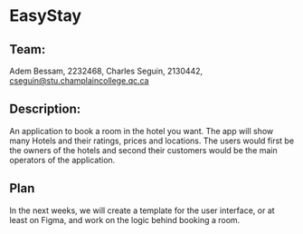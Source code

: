 # EasyStay

## Team: 

Adem Bessam, 2232468, 
Charles Seguin, 2130442, cseguin@stu.champlaincollege.qc.ca

## Description:

An application to book a room in the hotel you want. The app will show many Hotels and their ratings, prices and locations. The users would first be the owners of the hotels and second their customers would be the main operators of the application.

## Plan

In the next weeks, we will create a template for the user interface, or at least on Figma, and work on the logic behind booking a room.

